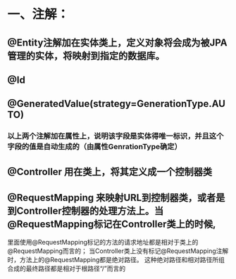# 一、注解：
## @Entity注解加在实体类上，定义对象将会成为被JPA管理的实体，将映射到指定的数据库。
## @Id
## @GeneratedValue(strategy=GenerationType.AUTO)
### 以上两个注解加在属性上，说明该字段是实体得唯一标识，并且这个字段的值是自动生成的（由属性GenrationType确定）
## @Controller 用在类上，将其定义成一个控制器类
## @RequestMapping 来映射URL到控制器类，或者是到Controller控制器的处理方法上。当@RequestMapping标记在Controller类上的时候,
里面使用@RequestMapping标记的方法的请求地址都是相对于类上的@RequestMapping而言的；
当Controller类上没有标记@RequestMapping注解时，方法上的@RequestMapping都是绝对路径。
这种绝对路径和相对路径所组合成的最终路径都是相对于根路径“/”而言的
